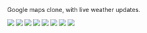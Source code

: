 Google maps clone, with live weather updates.


![](https://github.com/JohnDominicJasmin/Byahero_App/blob/main/screenshots/1-removebg-preview.png)
![](https://github.com/JohnDominicJasmin/Byahero_App/blob/main/screenshots/2-removebg-preview.png)
![](https://github.com/JohnDominicJasmin/Byahero_App/blob/main/screenshots/3-removebg-preview.png)
![](https://github.com/JohnDominicJasmin/Byahero_App/blob/main/screenshots/4-removebg-preview.png)
![](https://github.com/JohnDominicJasmin/Byahero_App/blob/main/screenshots/5-removebg-preview.png)
![](https://github.com/JohnDominicJasmin/Byahero_App/blob/main/screenshots/6-removebg-preview.png)
![](https://github.com/JohnDominicJasmin/Byahero_App/blob/main/screenshots/7-removebg-preview.png)
![](https://github.com/JohnDominicJasmin/Byahero_App/blob/main/screenshots/8-removebg-preview.png)
